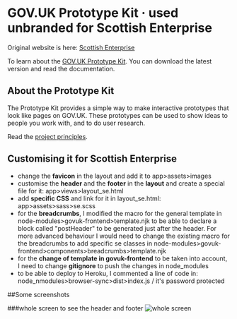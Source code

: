 # GOV.UK Prototype Kit · used unbranded for Scottish Enterprise

Original website is here: [Scottish Enterprise](https://www.scottish-enterprise.com/)

To learn about the [GOV.UK Prototype Kit](https://govuk-prototype-kit.herokuapp.com/docs). You can download the latest version and read the documentation.

## About the Prototype Kit

The Prototype Kit provides a simple way to make interactive prototypes that look like pages on GOV.UK. These prototypes can be used to show ideas to people you work with, and to do user research.

Read the [project principles](https://govuk-prototype-kit.herokuapp.com/docs/principles).

## Customising it for Scottish Enterprise
- change the **favicon** in the layout and add it to app>assets>images
- customise the **header** and the **footer** in the **layout** and create a special file for it: app>views>layout_se.html
- add **specific CSS** and link for it in layout_se.html: app>assets>sass>se.scss
- for the **breadcrumbs**, I modified the macro for the general template in node-modules>govuk-frontend>template.njk to be able to declare a block called "postHeader" to be generated just after the header. For more advanced behaviour I would need to change the existing macro for the breadcrumbs to add specific se classes in node-modules>govuk-frontend>components>breadcrumbs>template.njk 
- for the **change of template in govuk-frontend** to be taken into account, I need to change **gitignore** to push the changes in node_modules
- to be able to deploy to Heroku, I commented a line of code in:  node_nmodules>browser-sync>dist>index.js / it's password protected


##Some screenshots

###whole screen to see the header and footer
![whole screen](https://github.com/stephanie-K/SE-proto/docs/SE-branding-illustration1.png "whole screen")
